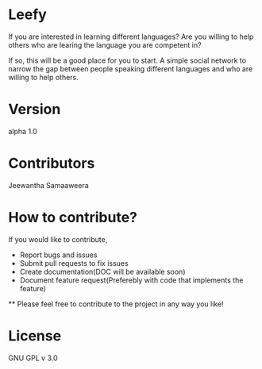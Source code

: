 Leefy
=====

If you are interested in learning different languages?
Are you willing to help others who are learing the language you are competent in?

If so, this will be a good place for you to start. A simple social network to narrow the gap between people speaking different languages and who are willing to help others.

Version
=====
alpha 1.0

Contributors
=====
Jeewantha Samaaweera

How to contribute?
==================
If you would like to contribute,
* Report bugs and issues
* Submit pull requests to fix issues
* Create documentation(DOC will be available soon)
* Document feature request(Preferebly with code that implements the feature)

** Please feel free to contribute to the project in any way you like!

License
=====
GNU GPL v 3.0
